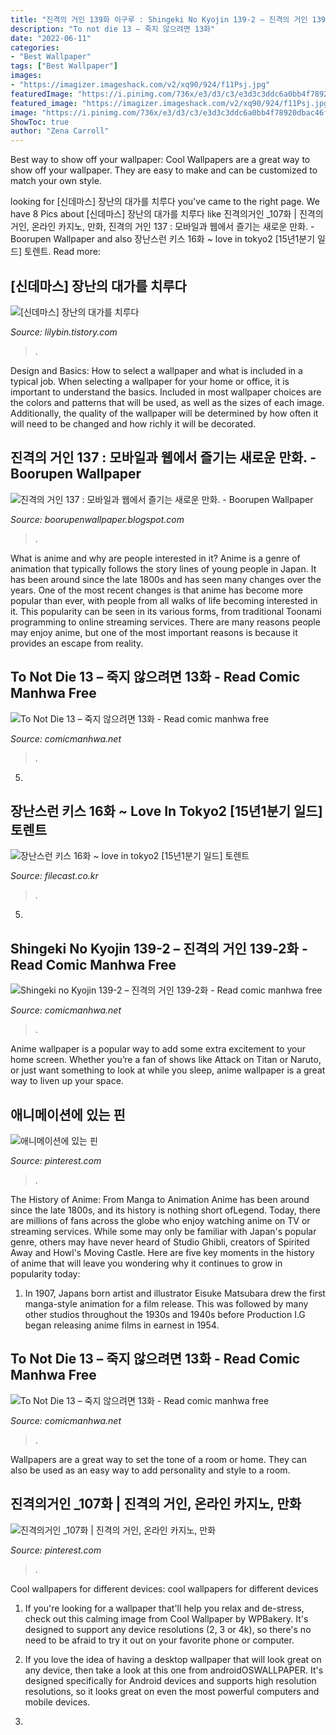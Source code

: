 ```yaml
---
title: "진격의 거인 139화 이구루 : Shingeki No Kyojin 139-2 – 진격의 거인 139-2화"
description: "To not die 13 – 죽지 않으려면 13화"
date: "2022-06-11"
categories:
- "Best Wallpaper"
tags: ["Best Wallpaper"]
images:
- "https://imagizer.imageshack.com/v2/xq90/924/f11Psj.jpg"
featuredImage: "https://i.pinimg.com/736x/e3/d3/c3/e3d3c3ddc6a0bb4f78920dbac46fb0a0.jpg"
featured_image: "https://imagizer.imageshack.com/v2/xq90/924/f11Psj.jpg"
image: "https://i.pinimg.com/736x/e3/d3/c3/e3d3c3ddc6a0bb4f78920dbac46fb0a0.jpg"
ShowToc: true
author: "Zena Carroll"
---
```



Best way to show off your wallpaper:
Cool Wallpapers are a great way to show off your wallpaper. They are easy to make and can be customized to match your own style.

	

		
looking for [신데마스] 장난의 대가를 치루다 you've came to the right page. We have 8 Pics about [신데마스] 장난의 대가를 치루다 like 진격의거인 _107화 | 진격의 거인, 온라인 카지노, 만화, 진격의 거인 137 : 모바일과 웹에서 즐기는 새로운 만화. - Boorupen Wallpaper and also 장난스런 키스 16화 ~ love in tokyo2 [15년1분기 일드] 토렌트. Read more:
		
    
## [신데마스] 장난의 대가를 치루다

<img loading=lazy src="https://img1.daumcdn.net/thumb/R800x0/?scode=mtistory2&amp;fname=https:%2F%2Ft1.daumcdn.net%2Fcfile%2Ftistory%2F99BF2C395D3FD68E09" onerror="this.onerror=null;this.src='https://tse3.mm.bing.net/th?id=OIP.0IkmG88iBqkwEvz6WisVgAHaKQ&amp;pid=15.1';" alt="[신데마스] 장난의 대가를 치루다">

_Source: lilybin.tistory.com_

>. 

	

Design and Basics: How to select a wallpaper and what is included in a typical job.
When selecting a wallpaper for your home or office, it is important to understand the basics. Included in most wallpaper choices are the colors and patterns that will be used, as well as the sizes of each image. Additionally, the quality of the wallpaper will be determined by how often it will need to be changed and how richly it will be decorated.

    
## 진격의 거인 137 : 모바일과 웹에서 즐기는 새로운 만화. - Boorupen Wallpaper

<img loading=lazy src="https://i.ytimg.com/vi/s3yQ6z1JFe4/hqdefault.jpg" onerror="this.onerror=null;this.src='https://tse1.mm.bing.net/th?id=OIP.rYIfSLeCbll15DAd-Qzk9gHaFj&amp;pid=15.1';" alt="진격의 거인 137 : 모바일과 웹에서 즐기는 새로운 만화. - Boorupen Wallpaper">

_Source: boorupenwallpaper.blogspot.com_

>. 

	

What is anime and why are people interested in it?
Anime is a genre of animation that typically follows the story lines of young people in Japan. It has been around since the late 1800s and has seen many changes over the years. One of the most recent changes is that anime has become more popular than ever, with people from all walks of life becoming interested in it. This popularity can be seen in its various forms, from traditional Toonami programming to online streaming services. There are many reasons people may enjoy anime, but one of the most important reasons is because it provides an escape from reality.

    
## To Not Die 13 – 죽지 않으려면 13화 - Read Comic Manhwa Free

<img loading=lazy src="https://imagizer.imageshack.com/v2/xq90/922/GbFRWs.jpg" onerror="this.onerror=null;this.src='https://tse2.mm.bing.net/th?id=OIP.w0fDSkFlbYv4q98ia6FxLAHaGq&amp;pid=15.1';" alt="To Not Die 13 – 죽지 않으려면 13화 - Read comic manhwa free">

_Source: comicmanhwa.net_

>. 

	

5.

    
## 장난스런 키스 16화 ~ Love In Tokyo2 [15년1분기 일드] 토렌트

<img loading=lazy src="http://pic.filecast.co.kr/5a/f3/5af349ecebe1b00438f69ecc82207345.jpg" onerror="this.onerror=null;this.src='https://tse2.mm.bing.net/th?id=OIP.WvNJ7OvhsAQ49p7MgiBzRQHaKc&amp;pid=15.1';" alt="장난스런 키스 16화 ~ love in tokyo2 [15년1분기 일드] 토렌트">

_Source: filecast.co.kr_

>. 

	

5.

    
## Shingeki No Kyojin 139-2 – 진격의 거인 139-2화 - Read Comic Manhwa Free

<img loading=lazy src="https://imagizer.imageshack.com/v2/xq90/924/f11Psj.jpg" onerror="this.onerror=null;this.src='https://tse2.mm.bing.net/th?id=OIP.EulU6KinvwHvQTNcts-TDAHaKn&amp;pid=15.1';" alt="Shingeki no Kyojin 139-2 – 진격의 거인 139-2화 - Read comic manhwa free">

_Source: comicmanhwa.net_

>. 

	

Anime wallpaper is a popular way to add some extra excitement to your home screen. Whether you’re a fan of shows like Attack on Titan or Naruto, or just want something to look at while you sleep, anime wallpaper is a great way to liven up your space.

    
## 애니메이션에 있는 핀

<img loading=lazy src="https://i.pinimg.com/736x/e3/d3/c3/e3d3c3ddc6a0bb4f78920dbac46fb0a0.jpg" onerror="this.onerror=null;this.src='https://tse4.mm.bing.net/th?id=OIP.BDayMYHyrWIC1FtmMSAfqwHaKv&amp;pid=15.1';" alt="애니메이션에 있는 핀">

_Source: pinterest.com_

>. 

	

The History of Anime: From Manga to Animation
Anime has been around since the late 1800s, and its history is nothing short ofLegend. Today, there are millions of fans across the globe who enjoy watching anime on TV or streaming services. While some may only be familiar with Japan's popular genre, others may have never heard of Studio Ghibli, creators of Spirited Away and Howl's Moving Castle. Here are five key moments in the history of anime that will leave you wondering why it continues to grow in popularity today:
1) In 1907, Japans born artist and illustrator Eisuke Matsubara drew the first manga-style animation for a film release. This was followed by many other studios throughout the 1930s and 1940s before Production I.G began releasing anime films in earnest in 1954.

    
## To Not Die 13 – 죽지 않으려면 13화 - Read Comic Manhwa Free

<img loading=lazy src="https://imagizer.imageshack.com/v2/xq90/924/hpztXV.jpg" onerror="this.onerror=null;this.src='https://tse2.mm.bing.net/th?id=OIP.MRVYvf-Jhqlf4ZvMQyFHuQHaGq&amp;pid=15.1';" alt="To Not Die 13 – 죽지 않으려면 13화 - Read comic manhwa free">

_Source: comicmanhwa.net_

>. 

	

Wallpapers are a great way to set the tone of a room or home. They can also be used as an easy way to add personality and style to a room.

    
## 진격의거인 _107화 | 진격의 거인, 온라인 카지노, 만화

<img loading=lazy src="https://i.pinimg.com/736x/d8/08/02/d80802af03338d47de3eaa78b7ee2efd.jpg" onerror="this.onerror=null;this.src='https://tse2.mm.bing.net/th?id=OIP.0qV-J8seQGmZy5TPSTw3pgHaKr&amp;pid=15.1';" alt="진격의거인 _107화 | 진격의 거인, 온라인 카지노, 만화">

_Source: pinterest.com_

>. 

	

Cool wallpapers for different devices:
cool wallpapers for different devices 

1. If you're looking for a wallpaper that'll help you relax and de-stress, check out this calming image from Cool Wallpaper by WPBakery. It's designed to support any device resolutions (2, 3 or 4k), so there's no need to be afraid to try it out on your favorite phone or computer.

2. If you love the idea of having a desktop wallpaper that will look great on any device, then take a look at this one from androidOSWALLPAPER. It's designed specifically for Android devices and supports high resolution resolutions, so it looks great on even the most powerful computers and mobile devices.

3.

